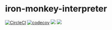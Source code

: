 # iron-monkey-interpreter

[![CircleCI](https://circleci.com/gh/makanai5610/iron-monkey-interpreter.svg?style=svg)](https://circleci.com/gh/makanai5610/iron-monkey-interpreter)
[![codecov](https://codecov.io/gh/makanai5610/iron-monkey-interpreter/branch/master/graph/badge.svg)](https://codecov.io/gh/makanai5610/iron-monkey-interpreter)
[![](https://tokei.rs/b1/github/makanai5610/iron-monkey-interpreter?category=files)](https://github.com/makanai5610/iron-monkey-interpreter)
[![](https://tokei.rs/b1/github/makanai5610/iron-monkey-interpreter?category=lines)](https://github.com/makanai5610/iron-monkey-interpreter)

